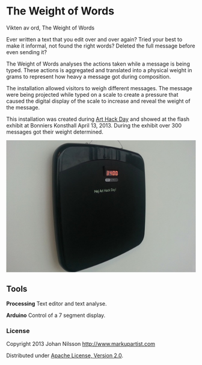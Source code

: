 # The Weight of Words

Vikten av ord, The Weight of Words

Ever written a text that you edit over and over again? Tried your best to make it informal, not found the right words? Deleted the full message before even sending it?

The Weight of Words analyses the actions taken while a message is being typed. These actions is aggregated and translated into a physical weight in grams to represent how heavy a message got during composition.

The installation allowed visitors to weigh different messages. The message were being projected while typed on a scale to create a pressure that caused the digital display of the scale to increase and reveal the weight of the message.

This installation was created during [Art Hack Day](http://arthackday.net/stockholm/) and showed at the flash exhibit at Bonniers Konsthall April 13, 2013. During the exhibit over 300 messages got their weight determined.

![The Weight of Words](resources/scale.jpg "The Weight of Words")

## Tools

**Processing** Text editor and text analyse.

**Arduino** Control of a 7 segment display. 

### License

Copyright 2013 Johan Nilsson <http://www.markupartist.com>

Distributed under [Apache License, Version 2.0](http://www.apache.org/licenses/LICENSE-2.0.html).

